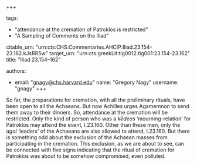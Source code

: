 +++

tags:
- "attendance at the cremation of Patroklos is restricted"
- "A Sampling of Comments on the Iliad"

citable_urn: "urn:cts:CHS:Commentaries.AHCIP:Iliad.23.154-23.162.kJsRR5w"
target_urn: "urn:cts:greekLit:tlg0012.tlg001:23.154-23.162"
title: "Iliad 23.154–162"

authors:
- email: "gnagy@chs.harvard.edu"
  name: "Gregory Nagy"
  username: "gnagy"
+++

<p>So far, the preparations for cremation, with all the preliminary rituals, have been open to all the Achaeans. But now Achilles urges Agamemnon to send them away to their dinners. So, attendance at the cremation will be restricted. Only the kind of person who was a <em>kēdeos</em> ‘mourning-relation’ for Patroklos may attend the event, I.23.160. Other than these men, only the <em>agoi</em> ‘leaders’ of the Achaeans are also allowed to attend, I.23.160. But there is something odd about the exclusion of the Achaean masses from participating in the cremation. This exclusion, as we are about to see, can be connected with five signs indicating that the ritual of cremation for Patroklos was about to be somehow compromised, even polluted.  </p>
